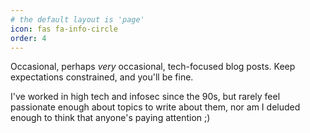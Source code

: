 ```yaml
---
# the default layout is 'page'
icon: fas fa-info-circle
order: 4
---
```


Occasional, perhaps _very_ occasional, tech-focused blog posts.  Keep expectations constrained, and you'll be fine. 

I've worked in high tech and infosec since the 90s, but rarely feel passionate enough about topics to write about them, nor am I deluded enough to think that anyone's paying attention ;) 